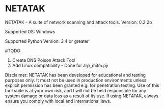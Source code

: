 # NETATAK
NETATAK - A suite of network scanning and attack tools.
Version: 0.2.2b

Supported OS: Windows

Supported Python Version:
3.4 or greater

#TODO:
1) Create DNS Poison Attack Tool
2) Add Linux compatibility - Done for arp_mitm.py

Disclaimer: NETATAK has been developed for educational and testing purposes only.
It must not be used in production environments unless explicit permission has been granted e.g. for penetration testing.
Use of this tool suite is at your own risk, and I will not be held responsible for any system damage or data loss as a result of its use.
If using NETATAK, always ensure you comply with local and international laws.
